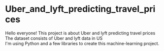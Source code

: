 # Uber_and_lyft_predicting_travel_prices

Hello everyone! This project is about Uber and lyft predicting travel prices <br />
The dataset consists of Uber and lyft data in US <br />
I'm using Python and a few libraries to create this machine-learning project.<br />